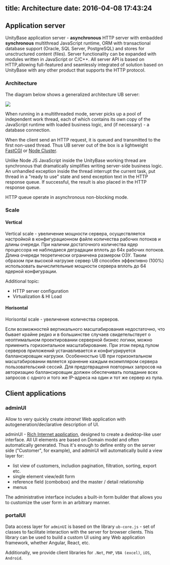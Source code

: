 title: Architecture
date: 2016-04-08 17:43:24
---
## Application server

UnityBase application server - **asynchronous** HTTP server with embadded **synchronous** multithread JavaScript runtime, ORM with transactional database support (Oracle, SQL Server, PostgreSQL) and stores for unsctructured content (files). Server functionality can be expanded with modules written in JavaScript or C/C++.
All server API is based on HTTP,allowing full-featured and seamlessly integrated of solution based on UnityBase with any other product that supports the HTTP protocol.

### Architecture
The diagram below shows a generalized architecture UB server: 

![](/images/ubServerArchitecture.png)

When running in a multithreaded mode, server picks up a pool of independent work thread, each of which contains its own copy of the JavaScript runtime with loaded business logic, and (if necessary) - a database connection.

When the client send an HTTP request, it is queued and transmitted to the first non-used thread. Thus UB server out of the box is a lightweight [FastCGI](https://ru.wikipedia.org/wiki/FastCGI) or [Node Cluster](https://nodejs.org/api/cluster.html).

Unlike Node JS JavaScript inside the UnityBase working thread are synchronous that dramatically simplifies writing server-side business logic. An unhandled exception inside the thread interrupt the current task, put thread in a "ready to use" state and send  exception text in the HTTP response queue. If successful, the result is also placed in the HTTP response queue.

HTTP queue operate in asynchronous non-blocking mode.

### Scale
#### Vertical 
Vertical scale - увеличение мощности сервера, осуществляется настройкой в конфигурационном файле количества рабочих потоков и длины очереди. При наличии достаточного количества ядер процессора не наблюдаеся деградации вплоть до 64х рабочих потоков. Длина очереди теоретически ограничена  размером ОЗУ. Таким образом при высокой нагрузке сервер UB способен эффективно (100%) использовать вычислительные мощности сервера вплоть до 64 ядерной конфигурации. 

Additional topic:
 - HTTP server configuration
 - Virtualization & HI Load

#### Horisontal
Horisontal scale - увеличение количества серверов.

Если возможностей вертикального масштабирования недостаточно, что бывает крайне редко и в большинстве случаев свидетельствует о неоптимальном проектировании серверной бизнес логики, можно применить горизонтальное масштабирование. При этом перед пулом серверов приложений устанавливается и конфигурируется баллансировщик нагрузки. Особенностью UB при горизонтальном масштабировании является хранение каждым екземпляром сервера пользовательский сессий. Для предотвращеня повторных запросов на авторизацию баллансировщик должен обеспечивать попадание всех запросов с одного и того же IP-адреса на один и тот же сервер из пула. 


## Client applications
### adminUI
Allow to very quickly create _intranet_ Web application with autogeneration/declarative description of UI.

adminUI - [Rich Internet application](https://en.wikipedia.org/wiki/Rich_Internet_application), designed to create a desktop-like user interface. All UI elements are based on Domain model and often automatically generated. Thus it's enough to define entity on the server side ("Customer", for example), and adminUI will automatically build a view layer for:

 - list view of customers, includion pagination, filtration, sorting, export etc.
 - single element view/edit form
 - reference field (combobox) and the master / detail relationship 
 - menus 
 
 The administrative interface includes a built-in form builder that allows you to customize the user form in an arbitrary manner.

### portalUI
Data access layer for  `adminUI` is based on the library `ub-core.js`  - set of classes to facilitate interaction with the server for browser clients.  This library can be used to build a custom UI using any Web application framework, whether Angular, React, etc.

Additionally, we provide client libraries for `.Net`, `PHP`, `VBA (excel)`, `iOS`, `Android`.